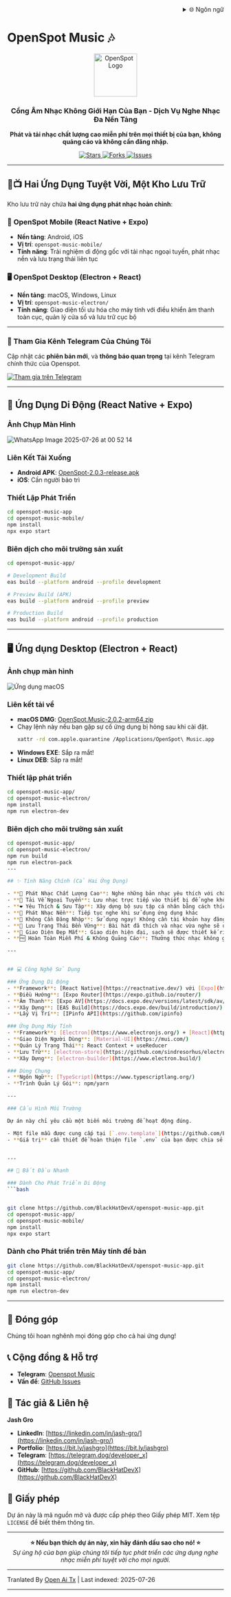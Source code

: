 
<div align="right">
  <details>
    <summary >🌐 Ngôn ngữ</summary>
    <div>
      <div align="center">
        <a href="https://openaitx.github.io/view.html?user=BlackHatDevX&project=openspot-music-app&lang=en">English</a>
        | <a href="https://openaitx.github.io/view.html?user=BlackHatDevX&project=openspot-music-app&lang=zh-CN">简体中文</a>
        | <a href="https://openaitx.github.io/view.html?user=BlackHatDevX&project=openspot-music-app&lang=zh-TW">繁體中文</a>
        | <a href="https://openaitx.github.io/view.html?user=BlackHatDevX&project=openspot-music-app&lang=ja">日本語</a>
        | <a href="https://openaitx.github.io/view.html?user=BlackHatDevX&project=openspot-music-app&lang=ko">한국어</a>
        | <a href="https://openaitx.github.io/view.html?user=BlackHatDevX&project=openspot-music-app&lang=hi">हिन्दी</a>
        | <a href="https://openaitx.github.io/view.html?user=BlackHatDevX&project=openspot-music-app&lang=th">ไทย</a>
        | <a href="https://openaitx.github.io/view.html?user=BlackHatDevX&project=openspot-music-app&lang=fr">Français</a>
        | <a href="https://openaitx.github.io/view.html?user=BlackHatDevX&project=openspot-music-app&lang=de">Deutsch</a>
        | <a href="https://openaitx.github.io/view.html?user=BlackHatDevX&project=openspot-music-app&lang=es">Español</a>
        | <a href="https://openaitx.github.io/view.html?user=BlackHatDevX&project=openspot-music-app&lang=it">Itapano</a>
        | <a href="https://openaitx.github.io/view.html?user=BlackHatDevX&project=openspot-music-app&lang=ru">Русский</a>
        | <a href="https://openaitx.github.io/view.html?user=BlackHatDevX&project=openspot-music-app&lang=pt">Português</a>
        | <a href="https://openaitx.github.io/view.html?user=BlackHatDevX&project=openspot-music-app&lang=nl">Nederlands</a>
        | <a href="https://openaitx.github.io/view.html?user=BlackHatDevX&project=openspot-music-app&lang=pl">Polski</a>
        | <a href="https://openaitx.github.io/view.html?user=BlackHatDevX&project=openspot-music-app&lang=ar">العربية</a>
        | <a href="https://openaitx.github.io/view.html?user=BlackHatDevX&project=openspot-music-app&lang=fa">فارسی</a>
        | <a href="https://openaitx.github.io/view.html?user=BlackHatDevX&project=openspot-music-app&lang=tr">Türkçe</a>
        | <a href="https://openaitx.github.io/view.html?user=BlackHatDevX&project=openspot-music-app&lang=vi">Tiếng Việt</a>
        | <a href="https://openaitx.github.io/view.html?user=BlackHatDevX&project=openspot-music-app&lang=id">Bahasa Indonesia</a>
      </div>
    </div>
  </details>
</div>

# OpenSpot Music 🎶

<p align="center">
 <img width="100" alt="OpenSpot Logo" src="https://github.com/user-attachments/assets/9f56500d-d950-48c6-a362-bcbc74be88cb" />
</p>

<h3 align="center">Cổng Âm Nhạc Không Giới Hạn Của Bạn - Dịch Vụ Nghe Nhạc Đa Nền Tảng</h3>

<p align="center">
  <strong>Phát và tải nhạc chất lượng cao miễn phí trên mọi thiết bị của bạn, không quảng cáo và không cần đăng nhập.</strong>
</p>

<p align="center">
  <a href="https://github.com/BlackHatDevX/openspot-music-app/stargazers">
    <img src="https://img.shields.io/github/stars/BlackHatDevX/openspot-music-app?style=for-the-badge&color=ffd700" alt="Stars">
  </a>
  <a href="https://github.com/BlackHatDevX/openspot-music-app/network/members">
    <img src="https://img.shields.io/github/forks/BlackHatDevX/openspot-music-app?style=for-the-badge&color=84b4a3" alt="Forks">
  </a>
  <a href="https://github.com/BlackHatDevX/openspot-music-app/issues">
    <img src="https://img.shields.io/github/issues/BlackHatDevX/openspot-music-app?style=for-the-badge&color=f38ba8" alt="Issues">
  </a>
</p>

---

## 📱📺 Hai Ứng Dụng Tuyệt Vời, Một Kho Lưu Trữ

Kho lưu trữ này chứa **hai ứng dụng phát nhạc hoàn chỉnh**:

### 🎵 **OpenSpot Mobile** (React Native + Expo)
- **Nền tảng**: Android, iOS
- **Vị trí**: `openspot-music-mobile/`
- **Tính năng**: Trải nghiệm di động gốc với tải nhạc ngoại tuyến, phát nhạc nền và lưu trạng thái liên tục

### 🖥️ **OpenSpot Desktop** (Electron + React)
- **Nền tảng**: macOS, Windows, Linux
- **Vị trí**: `openspot-music-electron/`
- **Tính năng**: Giao diện tối ưu hóa cho máy tính với điều khiển âm thanh toàn cục, quản lý cửa sổ và lưu trữ cục bộ

---

### 📢 Tham Gia Kênh Telegram Của Chúng Tôi

Cập nhật các **phiên bản mới**, và **thông báo quan trọng** tại kênh Telegram chính thức của Openspot.

[![Tham gia trên Telegram](https://img.shields.io/badge/Join%20Us%20on-Telegram-2CA5E0?style=for-the-badge&logo=telegram&logoColor=white)](https://t.me/openspot_music)


---


## 📱 Ứng Dụng Di Động (React Native + Expo)

### Ảnh Chụp Màn Hình

![WhatsApp Image 2025-07-26 at 00 52 14](https://github.com/user-attachments/assets/cc7b262d-ccfe-4899-bd86-56d0e3e90be7)



### Liên Kết Tải Xuống

- **Android APK**: [OpenSpot-2.0.3-release.apk](https://github.com/BlackHatDevX/openspot-music-app/releases/download/v2.0.3/OpenSpot-2.0.3-release.apk)
- **iOS**: Cần người bảo trì

### Thiết Lập Phát Triển

```bash
cd openspot-music-app
cd openspot-music-mobile/
npm install
npx expo start
```
### Biên dịch cho môi trường sản xuất


```bash
cd openspot-music-app/

# Development Build
eas build --platform android --profile development

# Preview Build (APK)
eas build --platform android --profile preview

# Production Build
eas build --platform android --profile production
```

---

## 🖥️ Ứng dụng Desktop (Electron + React)

### Ảnh chụp màn hình

![Ứng dụng macOS](https://github.com/user-attachments/assets/1cb18d3f-4986-4eb2-9cd2-1b606fbf31db)

### Liên kết tải về

- **macOS DMG**: [OpenSpot.Music-2.0.2-arm64.zip](https://github.com/BlackHatDevX/openspot-music-app/releases/download/v2.0.2/OpenSpot.Music-2.0.2-arm64-mac.zip)
- Chạy lệnh này nếu bạn gặp sự cố ứng dụng bị hỏng sau khi cài đặt.
  ```bash
  xattr -rd com.apple.quarantine /Applications/OpenSpot\ Music.app
- **Windows EXE**: Sắp ra mắt!
- **Linux DEB**: Sắp ra mắt!

### Thiết lập phát triển

```bash
cd openspot-music-app/
cd openspot-music-electron/
npm install
npm run electron-dev
```

### Biên dịch cho môi trường sản xuất

```bash
cd openspot-music-app/
cd openspot-music-electron/
npm run build
npm run electron-pack
---

## ✨ Tính Năng Chính (Cả Hai Ứng Dụng)

- **🎵 Phát Nhạc Chất Lượng Cao**: Nghe những bản nhạc yêu thích với chất lượng tốt nhất
- **💾 Tải Về Ngoại Tuyến**: Lưu nhạc trực tiếp vào thiết bị để nghe không cần mạng
- **❤️ Yêu Thích & Sưu Tập**: Xây dựng bộ sưu tập cá nhân bằng cách thích bài hát
- **🔄 Phát Nhạc Nền**: Tiếp tục nghe khi sử dụng ứng dụng khác
- **🚫 Không Cần Đăng Nhập**: Sử dụng ngay! Không cần tài khoản hay đăng ký
- **💾 Lưu Trạng Thái Bền Vững**: Bài hát đã thích và nhạc vừa nghe sẽ được lưu lại khi khởi động lại ứng dụng
- **🎨 Giao Diện Đẹp Mắt**: Giao diện hiện đại, sạch sẽ được thiết kế riêng cho từng nền tảng
- **🆓 Hoàn Toàn Miễn Phí & Không Quảng Cáo**: Thưởng thức nhạc không gián đoạn mà không mất phí hay quảng cáo

---


## 💻 Công Nghệ Sử Dụng

### Ứng Dụng Di Động
- **Framework**: [React Native](https://reactnative.dev/) với [Expo](https://expo.dev/)
- **Điều Hướng**: [Expo Router](https://expo.github.io/router/)
- **Âm Thanh**: [Expo AV](https://docs.expo.dev/versions/latest/sdk/av/)
- **Xây Dựng**: [EAS Build](https://docs.expo.dev/build/introduction/)
- **Lấy Vị Trí**: [IPinfo API](https://github.com/ipinfo)

### Ứng Dụng Máy Tính
- **Framework**: [Electron](https://www.electronjs.org/) + [React](https://reactjs.org/)
- **Giao Diện Người Dùng**: [Material-UI](https://mui.com/)
- **Quản Lý Trạng Thái**: React Context + useReducer
- **Lưu Trữ**: [electron-store](https://github.com/sindresorhus/electron-store)
- **Xây Dựng**: [electron-builder](https://www.electron.build/)

### Dùng Chung
- **Ngôn Ngữ**: [TypeScript](https://www.typescriptlang.org/)
- **Trình Quản Lý Gói**: npm/yarn

---

### Cấu Hình Môi Trường

Dự án này chỉ yêu cầu một biến môi trường để hoạt động đúng.

- Một file mẫu được cung cấp tại [`.env.template`](https://github.com/BlackHatDevX/openspot-music-app/blob/main/openspot-mobile/.env.template).
- **Giá trị** cần thiết để hoàn thiện file `.env` của bạn được chia sẻ trong **tin nhắn ghim** của **kênh Telegram chính thức**: [@openspot_music](https://t.me/openspot_music).


---

## 🚀 Bắt Đầu Nhanh

### Dành Cho Phát Triển Di Động
```bash


git clone https://github.com/BlackHatDevX/openspot-music-app.git
cd openspot-music-app/
cd openspot-music-mobile/
npm install
npx expo start
```

### Dành cho Phát triển trên Máy tính để bàn
```bash
git clone https://github.com/BlackHatDevX/openspot-music-app.git
cd openspot-music-app/
cd openspot-music-electron/
npm install
npm run electron-dev
```

---

## 🤝 Đóng góp

Chúng tôi hoan nghênh mọi đóng góp cho cả hai ứng dụng!
## 📞 Cộng đồng & Hỗ trợ

- **Telegram**: [Openspot Music](https://telegram.dog/Openspot_Music)
- **Vấn đề**: [GitHub Issues](https://github.com/BlackHatDevX/openspot-music-app/issues)

## 👤 Tác giả & Liên hệ

**Jash Gro**

- **LinkedIn**: [https://linkedin.com/in/jash-gro/](https://linkedin.com/in/jash-gro/)
- **Portfolio**: [https://bit.ly/jashgro](https://bit.ly/jashgro)
- **Telegram**: [https://telegram.dog/deveIoper_x](https://telegram.dog/deveIoper_x)
- **GitHub**: [https://github.com/BlackHatDevX](https://github.com/BlackHatDevX)

## 📄 Giấy phép

Dự án này là mã nguồn mở và được cấp phép theo Giấy phép MIT. Xem tệp `LICENSE` để biết thêm thông tin.

---

<p align="center">
  <strong>⭐ Nếu bạn thích dự án này, xin hãy đánh dấu sao cho nó! ⭐</strong>
  <br />
  <em>Sự ủng hộ của bạn giúp chúng tôi tiếp tục phát triển các ứng dụng nghe nhạc miễn phí tuyệt vời cho mọi người.</em>
</p> 


---

Tranlated By [Open Ai Tx](https://github.com/OpenAiTx/OpenAiTx) | Last indexed: 2025-07-26

---
